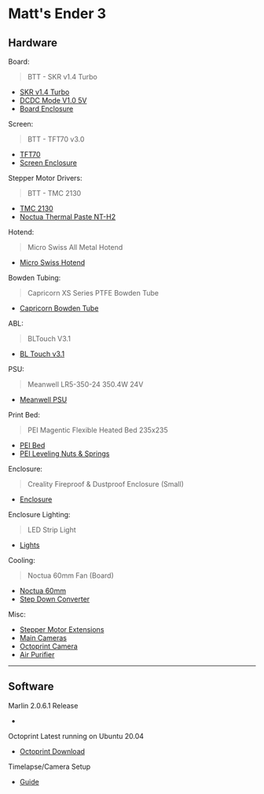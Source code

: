 Matt's Ender 3 
=============

Hardware
-------------

Board:
> BTT - SKR v1.4 Turbo
- [SKR v1.4 Turbo](https://www.amazon.ca/BIGTREETECH-Controller-Printer-Compatible-With12864LCD/dp/B082PS64QW/ref=sxts_sxwds-bia-wc-p13n1_0?cv_ct_cx=skr+v1.4+turbo&dchild=1&keywords=skr+v1.4+turbo&pd_rd_i=B082PS64QW&pd_rd_r=7817a07a-404a-409a-9100-978d270494b6&pd_rd_w=80GTn&pd_rd_wg=2ct9w&pf_rd_p=74e5202e-a4d1-47b7-b01d-48d1d6f1f6c4&pf_rd_r=6DQTNP2Q69P45XWSVQND&psc=1&qid=1601912476&sr=1-1-a14f3e51-9e3d-4cb5-bc68-d89d95c82244)
- [DCDC Mode V1.0 5V](https://www.amazon.ca/BIGTREETECH-Module-Expansion-Controller-Printer/dp/B087X1DQ6T/ref=sxts_sxwds-bia-wc-p13n2_0?cv_ct_cx=skr+v1.4+turbo&dchild=1&keywords=skr+v1.4+turbo&pd_rd_i=B087X1DQ6T&pd_rd_r=7817a07a-404a-409a-9100-978d270494b6&pd_rd_w=80GTn&pd_rd_wg=2ct9w&pf_rd_p=74e5202e-a4d1-47b7-b01d-48d1d6f1f6c4&pf_rd_r=6DQTNP2Q69P45XWSVQND&psc=1&qid=1601912476&sr=1-2-a14f3e51-9e3d-4cb5-bc68-d89d95c82244)
- [Board Enclosure](https://www.thingiverse.com/thing:4099687)

Screen:
> BTT - TFT70 v3.0
- [TFT70](https://www.biqu.equipment/products/btt-tft43-v3-0-tft50-v3-0-tft70-v3-0-display-touch-screen-two-working-modes)
- [Screen Enclosure](https://www.thingiverse.com/thing:4457954)

Stepper Motor Drivers:  
> BTT - TMC 2130
- [TMC 2130](https://www.amazon.ca/BIQU-Printer-Stepstick-TMC2130-Stepper/dp/B07RSX2W3V/ref=sr_1_7?dchild=1&keywords=tmc2130&qid=1601912675&sr=8-7)
- [Noctua Thermal Paste NT-H2](https://www.amazon.ca/NT-H2-10g-Pro-Grade-Compound-Cleaning/dp/B07MZ5GQBM/ref=sr_1_7?dchild=1&keywords=noctua+thermal+paste&qid=1601912949&sr=8-7)

Hotend:
> Micro Swiss All Metal Hotend
- [Micro Swiss Hotend](https://store.micro-swiss.com/products/all-metal-hotend-kit-for-cr-10)

Bowden Tubing:
> Capricorn XS Series PTFE Bowden Tube
- [Capricorn Bowden Tube](https://www.amazon.ca/gp/product/B07VG8M4NP/ref=ppx_yo_dt_b_asin_title_o09_s00?ie=UTF8&psc=1)

ABL:
> BLTouch V3.1
- [BL Touch v3.1](https://www.amazon.ca/gp/product/B07WK3T7S7/ref=ppx_yo_dt_b_asin_title_o09_s00?ie=UTF8&psc=1)

PSU:
> Meanwell LR5-350-24 350.4W 24V
- [Meanwell PSU](https://www.amazon.ca/gp/product/B013ETVO12/ref=ppx_yo_dt_b_asin_title_o08_s00?ie=UTF8&psc=1)

Print Bed:
> PEI Magentic Flexible Heated Bed 235x235
- [PEI Bed](https://www.amazon.ca/gp/product/B07XBM24HN/ref=ppx_yo_dt_b_asin_title_o05_s00?ie=UTF8&psc=1)
- [PEI Leveling Nuts & Springs](https://www.amazon.ca/gp/product/B082PC59BP/ref=ppx_yo_dt_b_asin_title_o01_s00?ie=UTF8&psc=1)


Enclosure:
> Creality Fireproof & Dustproof Enclosure (Small)
- [Enclosure](https://www.amazon.ca/gp/product/B0827Y9YTH/ref=ppx_yo_dt_b_asin_title_o00_s00?ie=UTF8&psc=1)

Enclosure Lighting:
> LED Strip Light
- [Lights](https://www.amazon.ca/Changing-Lighting-Kitchen-Flexible-Decoration/dp/B07JP5375R/ref=sr_1_6?dchild=1&keywords=led+light+strip&qid=1601913208&sr=8-6)

Cooling:
> Noctua 60mm Fan (Board)
- [Noctua 60mm](https://www.amazon.ca/60x25mm-Bearing-Premium-Cooling-NF-A6x25/dp/B009NQMESS/ref=sr_1_4?dchild=1&keywords=noctua+60mm&qid=1601912877&sr=8-4)
- [Step Down Converter](https://www.amazon.ca/gp/product/B00JUFJ1GA/ref=ppx_yo_dt_b_asin_title_o06_s00?ie=UTF8&psc=1)

Misc:
- [Stepper Motor Extensions](https://www.amazon.ca/gp/product/B07D6K916D/ref=ppx_yo_dt_b_asin_title_o01_s00?ie=UTF8&psc=1)
- [Main Cameras](https://www.amazon.ca/gp/product/B076H3SRXG/ref=ppx_yo_dt_b_asin_title_o03_s00?ie=UTF8&psc=1)
- [Octoprint Camera](https://www.amazon.ca/Creative-Labs-73VF070000000-CREATIVE-CANCELLING/dp/B009FWTRJ4)
- [Air Purifier](https://www.amazon.ca/gp/product/B07F14WFM7/ref=ppx_yo_dt_b_asin_title_o04_s00?ie=UTF8&psc=1)

--------------------------

Software
-----------
Marlin 2.0.6.1 Release
- []()

Octoprint Latest running on Ubuntu 20.04
- [Octoprint Download](https://octoprint.org/download/)

Timelapse/Camera Setup
- [Guide](https://community.octoprint.org/t/setting-up-octoprint-on-a-raspberry-pi-running-raspbian/2337)
